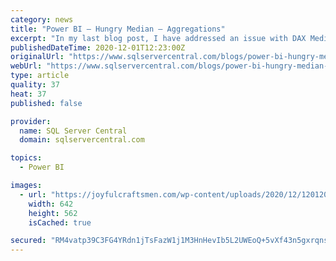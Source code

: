 ```yaml
---
category: news
title: "Power BI – Hungry Median – Aggregations"
excerpt: "In my last blog post, I have addressed an issue with DAX Median function consuming a lot of memory. To refresh the result, below is the performance summary of those implementations. More on that ..."
publishedDateTime: 2020-12-01T12:23:00Z
originalUrl: "https://www.sqlservercentral.com/blogs/power-bi-hungry-median-aggregations"
webUrl: "https://www.sqlservercentral.com/blogs/power-bi-hungry-median-aggregations"
type: article
quality: 37
heat: 37
published: false

provider:
  name: SQL Server Central
  domain: sqlservercentral.com

topics:
  - Power BI

images:
  - url: "https://joyfulcraftsmen.com/wp-content/uploads/2020/12/120120_1025_PowerBIHung1.png"
    width: 642
    height: 562
    isCached: true

secured: "RM4vatp39C3FG4YRdn1jTsFazW1j1M3HnHevIb5L2UWEoQ+5vXf43n5gxrqnsGfUZwiqXxVmJXaZmfS8X7QaYKQmn7fb3t8I13VjFqJJgUVjNmxqYji+e5C/rYFDt1EvNPhTPFJgtLclmq2clWVCB7pMx8mAc6QgP3lmYwTboD7RiDO5cIUgZfp66PvRNflQTZ3JV/X9OqH0iL1LR4tAlFzVaTPpPJzeE9se8pHtoqfMLCtsOss45d9yWEKJZIUJN0mLY7De0HHfknPewVIUUNQoFGG4lW+xXe+gG6qxRfiV+IztTuFipuEvzwvn+cSJFxxZf+gL9IFjkbe6ea1bsC5ZVbAQ9nWgsxoE9K55BoM=;QYC1YOp2t9Un58/Ie03eig=="
---
```


